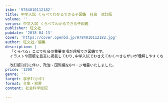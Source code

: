 ```yaml
---
isbn: '9784010112182'
title: 中学入試 くらべてわかるできる子図鑑　社会　改訂版
volume: ''
series: 中学入試 くらべてわかるできる子図鑑
publisher: 旺文社
pubdate: '2018-04-13'
cover: 'https://cover.openbd.jp/9784010112182.jpg'
author: 旺文社／編集
description: |-
  「くらべる」ことで社会の重要事項が理解でき図鑑です。
  イラストや図版を豊富に掲載しており,中学入試でおさえておくべきちがいが理解しやすくなっています。

  改訂版刊行に伴い、政治・国際編を8ページ増量いたしました。
price: '1200'
genre: ''
target: 学参I(小中)
format: 全集・双書
content: 社会科学総記

---
```

